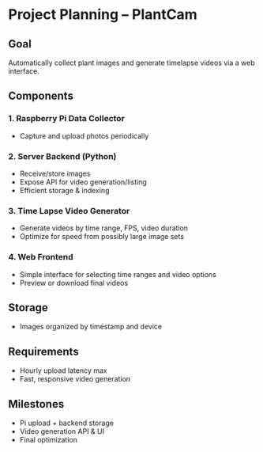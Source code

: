 # Project Planning – PlantCam

## Goal
Automatically collect plant images and generate timelapse videos via a web interface.

## Components
### 1. Raspberry Pi Data Collector
- Capture and upload photos periodically

### 2. Server Backend (Python)
- Receive/store images
- Expose API for video generation/listing
- Efficient storage & indexing

### 3. Time Lapse Video Generator
- Generate videos by time range, FPS, video duration
- Optimize for speed from possibly large image sets

### 4. Web Frontend
- Simple interface for selecting time ranges and video options
- Preview or download final videos

## Storage
- Images organized by timestamp and device

## Requirements
- Hourly upload latency max
- Fast, responsive video generation

## Milestones
- Pi upload + backend storage
- Video generation API & UI
- Final optimization
